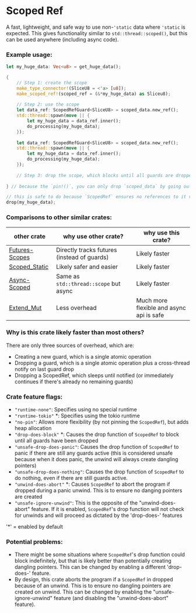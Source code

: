 # Scoped Ref

A fast, lightweight, and safe way to use non-`'static` data where `'static` is expected. This gives functionality similar to `std::thread::scoped()`, but this can be used anywhere (including async code).

### Example usage:

```rust
let my_huge_data: Vec<u8> = get_huge_data();

{
	// Step 1: create the scope
	make_type_connector!(SliceU8 = <'a> [u8]);
	make_scoped_ref!(scoped_ref = (&*my_huge_data) as Sliceu8);
	
	// Step 2: use the scope
	let data_ref: ScopedRefGuard<SliceU8> = scoped_data.new_ref();
	std::thread::spawn(move || {
		let my_huge_data = data_ref.inner();
		do_processing(my_huge_data);
	});
	
	let data_ref: ScopedRefGuard<SliceU8> = scoped_data.new_ref();
	std::thread::spawn(move || {
		let my_huge_data = data_ref.inner();
		do_processing(my_huge_data);
	});
	
	// Step 3: drop the scope, which blocks until all guards are dropped
	
} // because the `pin!()`, you can only drop `scoped_data` by going out of scope

// this is safe to do because `ScopedRef` ensures no references to it remain after dropping
drop(my_huge_data);
```

### Comparisons to other similar crates:

| other crate | why use other crate? | why use this crate? |
|-------------|----------------------|---------------------|
| [Futures-Scopes](https://crates.io/crates/futures-scopes) | Directly tracks futures (instead of guards) | Likely faster |
| [Scoped_Static](https://crates.io/crates/scoped_static) | Likely safer and easier | Likely faster |
| [Async-Scoped](https://crates.io/crates/async-scoped) | Same as `std::thread::scope` but async | Likely faster |
| [Extend_Mut](https://crates.io/crates/extend_mut) | Less overhead | Much more flexible and async api is safe |

### Why is this crate likely faster than most others?

There are only three sources of overhead, which are:
- Creating a new guard, which is a single atomic operation
- Dropping a guard, which is a single atomic operation plus a cross-thread notify on last guard drop
- Dropping a ScopedRef, which sleeps until notified (or immediately continues if there's already no remaining guards)

### Crate feature flags:

- `"runtime-none"`: Specifies using no special runtime
- `"runtime-tokio"` *: Specifies using the tokio runtime
- `"no-pin"`: Allows more flexibility (by not pinning the `ScopedRef`), but adds heap allocation
- `"drop-does-block"` *: Causes the drop function of `ScopedRef` to block until all guards have been dropped
- `"unsafe-drop-does-panic"`: Causes the drop function of `ScopedRef` to panic if there are still any guards active (this is considered unsafe because when it does panic, the unwind will always create dangling pointers)
- `"unsafe-drop-does-nothing"`: Causes the drop function of `ScopedRef` to do nothing, even if there are still guards active.
- `"unwind-does-abort"` *: Causes `ScopedRef` to abort the program if dropped during a panic unwind. This is to ensure no danging pointers are created
- `"unsafe-ignore-unwind"`: This is the opposite of the "unwind-does-abort" feature. If it is enabled, `ScopedRef`'s drop function will not check for unwinds and will proceed as dictated by the 'drop-does-' features

'*' = enabled by default

### Potential problems:

- There might be some situations where `ScopedRef`'s drop function could block indefinitely, but that is likely better than potentially creating dangling pointers. This can be changed by enabling a different 'drop-does-' feature.
- By design, this crate aborts the program if a `ScopedRef` in dropped because of an unwind. This is to ensure no dangling pointers are created on unwind. This can be changed by enabling the "unsafe-ignore-unwind" feature (and disabling the "unwind-does-abort" feature).
